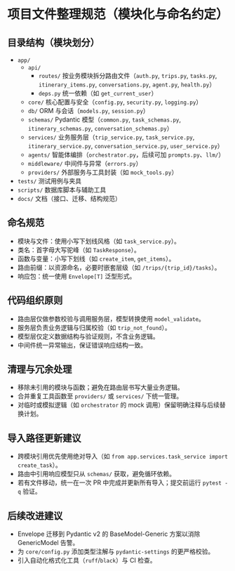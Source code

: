 # 项目文件整理规范（模块化与命名约定）

## 目录结构（模块划分）
- `app/`
  - `api/`
    - `routes/` 按业务模块拆分路由文件（`auth.py`, `trips.py`, `tasks.py`, `itinerary_items.py`, `conversations.py`, `agent.py`, `health.py`）
    - `deps.py` 统一依赖（如 `get_current_user`）
  - `core/` 核心配置与安全（`config.py`, `security.py`, `logging.py`）
  - `db/` ORM 与会话（`models.py`, `session.py`）
  - `schemas/` Pydantic 模型（`common.py`, `task_schemas.py`, `itinerary_schemas.py`, `conversation_schemas.py`）
  - `services/` 业务服务层（`trip_service.py`, `task_service.py`, `itinerary_service.py`, `conversation_service.py`, `user_service.py`）
  - `agents/` 智能体编排（`orchestrator.py`，后续可加 `prompts.py`、`llm/`）
  - `middleware/` 中间件与异常（`errors.py`）
  - `providers/` 外部服务与工具封装（如 `mock_tools.py`）
- `tests/` 测试用例与夹具
- `scripts/` 数据库脚本与辅助工具
- `docs/` 文档（接口、迁移、结构规范）

## 命名规范
- 模块与文件：使用小写下划线风格（如 `task_service.py`）。
- 类名：首字母大写驼峰（如 `TaskResponse`）。
- 函数与变量：小写下划线（如 `create_item`, `get_items`）。
- 路由前缀：以资源命名，必要时嵌套层级（如 `/trips/{trip_id}/tasks`）。
- 响应包：统一使用 `Envelope[T]` 泛型形式。

## 代码组织原则
- 路由层仅做参数校验与调用服务层，模型转换使用 `model_validate`。
- 服务层负责业务逻辑与归属校验（如 `trip_not_found`）。
- 模型层仅定义数据结构与验证规则，不含业务逻辑。
- 中间件统一异常输出，保证错误响应结构一致。

## 清理与冗余处理
- 移除未引用的模块与函数；避免在路由层书写大量业务逻辑。
- 合并重复工具函数至 `providers/` 或 `services/` 下统一管理。
- 对临时或模拟逻辑（如 `orchestrator` 的 mock 调用）保留明确注释与后续替换计划。

## 导入路径更新建议
- 跨模块引用优先使用绝对导入（如 `from app.services.task_service import create_task`）。
- 路由中引用响应模型只从 `schemas/` 获取，避免循环依赖。
- 若有文件移动，统一在一次 PR 中完成并更新所有导入；提交前运行 `pytest -q` 验证。

## 后续改进建议
- Envelope 迁移到 Pydantic v2 的 BaseModel-Generic 方案以消除 GenericModel 告警。
- 为 `core/config.py` 添加类型注解与 `pydantic-settings` 的更严格校验。
- 引入自动化格式化工具（`ruff`/`black`）与 CI 检查。